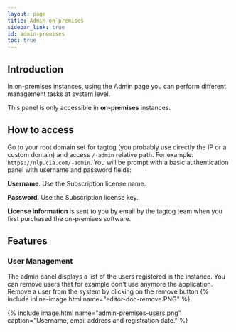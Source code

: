 ```yaml
---
layout: page
title: Admin on-premises
sidebar_link: true
id: admin-premises
toc: true
---
```


<div class="page-section">
  <div class="two-third-col">
    <h2>Introduction</h2>
    <p>In on-premises instances, using the Admin page you can perform different management tasks at system level.</p>
  </div>
  <div class="one-third-col">
    <div class="message">
      This panel is only accessible in <strong>on-premises</strong> instances.
    </div>
  </div>
  <div class="two-third-col">
    <h2>How to access</h2>
    <p>Go to your root domain set for tagtog (you probably use directly the IP or a custom domain) and access <code>/-admin</code> relative path. For example: <code>https://nlp.cia.com/-admin</code>. You will be prompt with a basic authentication panel with username and password fields:</p>
    <p class="list-item"><span class="list-item-1"></span><strong>Username</strong>. Use the Subscription license name.</p>
    <p class="list-item"><span class="list-item-2"></span><strong>Password</strong>. Use the Subscription license key.</p>
  </div>
  <div class="one-third-col">
    <div class="message">
      <strong>License information</strong> is sent to you by email by the tagtog team when you first purchased the on-premises software.
    </div>
  </div>
  <div class="two-third-col">
    <h2>Features</h2>
    <h3>User Management</h3>
    <p>The admin panel displays a list of the users registered in the instance. You can remove users that for example don't use anymore the application. Remove a user from the system by clicking on the remove button {% include inline-image.html name="editor-doc-remove.PNG" %}.</p>
    {% include image.html name="admin-premises-users.png"  caption="Username, email address and registration date." %}
  </div>
  <div class="one-third-col">
  </div>
</div>


